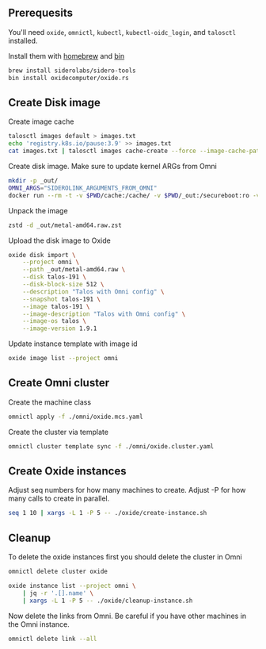 ## Prerequesits

You'll need `oxide`, `omnictl`, `kubectl`, `kubectl-oidc_login`, and `talosctl` installed.

Install them with [homebrew](https://brew.sh/) and [bin](https://github.com/marcosnils/bin)
```bash
brew install siderolabs/sidero-tools
bin install oxidecomputer/oxide.rs
```

## Create Disk image

Create image cache
```bash
talosctl images default > images.txt
echo 'registry.k8s.io/pause:3.9' >> images.txt
cat images.txt | talosctl images cache-create --force --image-cache-path ./cache --images=-
```
Create disk image.
Make sure to update kernel ARGs from Omni
```bash
mkdir -p _out/
OMNI_ARGS="SIDEROLINK_ARGUMENTS_FROM_OMNI"
docker run --rm -t -v $PWD/cache:/cache/ -v $PWD/_out:/secureboot:ro -v $PWD/_out:/out -v /dev:/dev --privileged ghcr.io/siderolabs/imager:v1.9.1 iso --image-cache /cache/ --extra-kernel-arg "$OMNI_ARGS talos.dashboard.disabled=1 console=ttyS0" --image-disk-size=4GB
```

Unpack the image

```bash
zstd -d _out/metal-amd64.raw.zst
```

Upload the disk image to Oxide

```bash
oxide disk import \
    --project omni \
    --path _out/metal-amd64.raw \
    --disk talos-191 \
    --disk-block-size 512 \
    --description "Talos with Omni config" \
    --snapshot talos-191 \
    --image talos-191 \
    --image-description "Talos with Omni config" \
    --image-os talos \
    --image-version 1.9.1
```

Update instance template with image id
```bash
oxide image list --project omni
```

## Create Omni cluster

Create the machine class
```bash
omnictl apply -f ./omni/oxide.mcs.yaml
```

Create the cluster via template
```bash
omnictl cluster template sync -f ./omni/oxide.cluster.yaml
```

## Create Oxide instances

Adjust seq numbers for how many machines to create.
Adjust -P for how many calls to create in parallel.
```bash
seq 1 10 | xargs -L 1 -P 5 -- ./oxide/create-instance.sh
```

## Cleanup

To delete the oxide instances first you should delete the cluster in Omni

```bash
omnictl delete cluster oxide
```

```bash
oxide instance list --project omni \
    | jq -r '.[].name' \
    | xargs -L 1 -P 5 -- ./oxide/cleanup-instance.sh
```

Now delete the links from Omni.
Be careful if you have other machines in the Omni instance.
```bash
omnictl delete link --all
```
